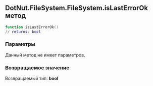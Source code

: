 ## DotNut.FileSystem.FileSystem.isLastErrorOk метод


```lua
function isLastErrorOk()
// returns: bool
```


### Параметры

Данный метод не имеет параметров.

### Возвращаемое значение

Возвращаемый тип: **bool**

